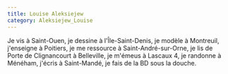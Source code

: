 ```yaml
---
title: Louise Aleksiejew
category: Aleksiejew_Louise
---
```


Je vis à Saint-Ouen, je dessine à l'Île-Saint-Denis, je modèle à Montreuil, j'enseigne à Poitiers, je me ressource à Saint-André-sur-Orne, je lis de Porte de Clignancourt à Belleville, je m'émeus à Lascaux 4, je randonne à Ménéham, j'écris à Saint-Mandé, je fais de la BD sous la douche.

